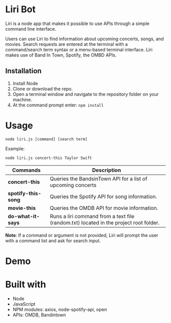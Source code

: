 # Liri Bot

Liri is a node app that makes it possible to use APIs through a simple command line interface.

Users can use Liri to find information about upcoming concerts, songs, and movies. Search requests are entered at the terminal with a command/search term syntax or a menu-based terminal interface. Liri makes use of Band In Town, Spotify, the OMBD APIs.

## Installation

1. Install Node 
2. Clone or download the repo.
3. Open a terminal window and navigate to the repository folder on your machine.
4. At the command prompt enter: `npm install`

# Usage

```
node liri.js [command] [search term]
```
Example:
```
node liri.js concert-this Taylor Swift
```

Commands | Description
---------|------------
**concert-this**      | Queries the BandsinTown API for a list of upcoming concerts  
**spotify-this-song** | Queries the Spotify API for song information.
**movie-this**        | Queries the OMDB API for movie information.
**do-what-it-says**   | Runs a liri command from a text file (random.txt) located in the project root folder.

**Note**: If a command or argument is not provided, Liri will prompt the user with a command list and ask for search input.

# Demo

# Built with
- Node
- JavaScript
- NPM modules: axios, node-spotify-api, open
- APIs: OMDB, Bandintown


